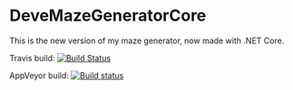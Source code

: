# DeveMazeGeneratorCore
This is the new version of my maze generator, now made with .NET Core.

Travis build:
[![Build Status](https://travis-ci.org/devedse/DeveMazeGeneratorCore.svg?branch=master)](https://travis-ci.org/devedse/DeveMazeGeneratorCore)

AppVeyor build:
[![Build status](https://ci.appveyor.com/api/projects/status/ainctv2tnoxg2t86?svg=true)](https://ci.appveyor.com/project/devedse/devemazegeneratorcore)